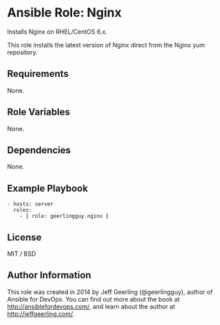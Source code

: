 # Ansible Role: Nginx

Installs Nginx on RHEL/CentOS 6.x.

This role installs the latest version of Nginx direct from the Nginx yum repository.

## Requirements

None.

## Role Variables

None.

## Dependencies

None.

## Example Playbook

    - hosts: server
      roles:
        - { role: geerlingguy.nginx }

## License

MIT / BSD

## Author Information

This role was created in 2014 by Jeff Geerling (@geerlingguy), author of Ansible for DevOps. You can find out more about the book at http://ansiblefordevops.com/, and learn about the author at http://jeffgeerling.com/.
